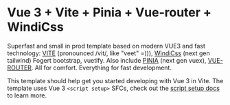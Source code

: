 # Vue 3 + Vite + Pinia + Vue-router + WindiCss

Superfast and small in prod template based on modern VUE3 and fast technology: [VITE](https://vitejs.dev/guide/) (pronounced /vit/, like "veet" =))), [WindiCss](https://windicss.org/guide/) (next gen tailwind) Fogert bootstrap, vuetify. Also include [PINIA](https://pinia.vuejs.org/introduction.html) (next gen vuex), [VUE-ROUTER](https://router.vuejs.org/guide/). All for comfort. Everything for fast development. 

This template should help get you started developing with Vue 3 in Vite. The template uses Vue 3 `<script setup>` SFCs, check out the [script setup docs](https://v3.vuejs.org/api/sfc-script-setup.html#sfc-script-setup) to learn more.

